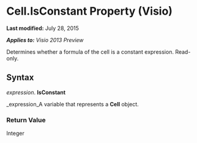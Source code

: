 
# Cell.IsConstant Property (Visio)

 **Last modified:** July 28, 2015

 _**Applies to:** Visio 2013 Preview_

Determines whether a formula of the cell is a constant expression. Read-only.


## Syntax

 _expression_. **IsConstant**

 _expression_A variable that represents a  **Cell** object.


### Return Value

Integer

